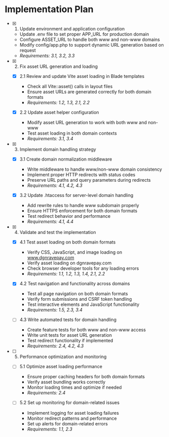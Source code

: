 # Implementation Plan

- [x] 1. Update environment and application configuration





  - Update .env file to set proper APP_URL for production domain
  - Configure ASSET_URL to handle both www and non-www domains
  - Modify config/app.php to support dynamic URL generation based on request
  - _Requirements: 3.1, 3.2, 3.3_

- [x] 2. Fix asset URL generation and loading





  - [x] 2.1 Review and update Vite asset loading in Blade templates


    - Check all Vite::asset() calls in layout files
    - Ensure asset URLs are generated correctly for both domain formats
    - _Requirements: 1.2, 1.3, 2.1, 2.2_

  - [x] 2.2 Update asset helper configuration


    - Modify asset URL generation to work with both www and non-www
    - Test asset loading in both domain contexts
    - _Requirements: 3.1, 3.4_

- [x] 3. Implement domain handling strategy





  - [x] 3.1 Create domain normalization middleware


    - Write middleware to handle www/non-www domain consistency
    - Implement proper HTTP redirects with status codes
    - Preserve URL paths and query parameters during redirects
    - _Requirements: 4.1, 4.2, 4.3_

  - [x] 3.2 Update .htaccess for server-level domain handling


    - Add rewrite rules to handle www subdomain properly
    - Ensure HTTPS enforcement for both domain formats
    - Test redirect behavior and performance
    - _Requirements: 4.1, 4.4_

- [x] 4. Validate and test the implementation




  - [x] 4.1 Test asset loading on both domain formats





    - Verify CSS, JavaScript, and image loading on www.dgnravepay.com
    - Verify asset loading on dgnravepay.com
    - Check browser developer tools for any loading errors
    - _Requirements: 1.1, 1.2, 1.3, 1.4, 2.1, 2.2_

  - [x] 4.2 Test navigation and functionality across domains




    - Test all page navigation on both domain formats
    - Verify form submissions and CSRF token handling
    - Test interactive elements and JavaScript functionality
    - _Requirements: 1.5, 2.3, 3.4_

  - [ ] 4.3 Write automated tests for domain handling
    - Create feature tests for both www and non-www access
    - Write unit tests for asset URL generation
    - Test redirect functionality if implemented
    - _Requirements: 2.4, 4.2, 4.3_

- [ ] 5. Performance optimization and monitoring
  - [ ] 5.1 Optimize asset loading performance
    - Ensure proper caching headers for both domain formats
    - Verify asset bundling works correctly
    - Monitor loading times and optimize if needed
    - _Requirements: 2.4_

  - [ ] 5.2 Set up monitoring for domain-related issues
    - Implement logging for asset loading failures
    - Monitor redirect patterns and performance
    - Set up alerts for domain-related errors
    - _Requirements: 1.1, 2.3_